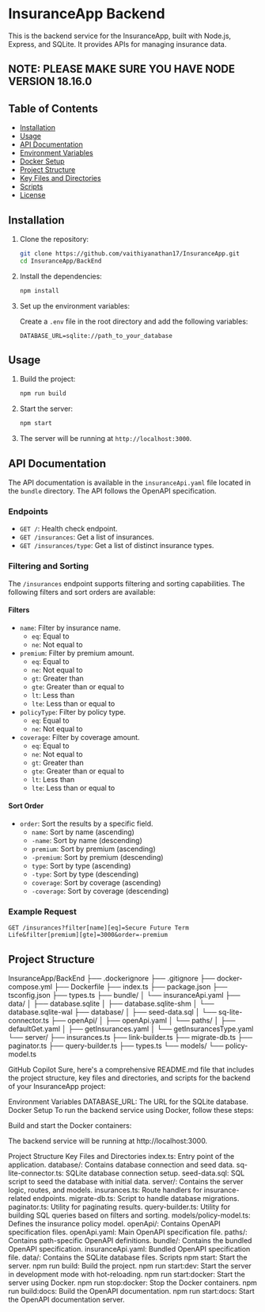 # InsuranceApp Backend

This is the backend service for the InsuranceApp, built with Node.js, Express, and SQLite. It provides APIs for managing insurance data.

## NOTE: PLEASE MAKE SURE YOU HAVE NODE VERSION 18.16.0

## Table of Contents

- [Installation](#installation)
- [Usage](#usage)
- [API Documentation](#api-documentation)
- [Environment Variables](#environment-variables)
- [Docker Setup](#docker-setup)
- [Project Structure](#project-structure)
- [Key Files and Directories](#key-files-and-directories)
- [Scripts](#scripts)
- [License](#license)

## Installation

1. Clone the repository:

    ```bash
    git clone https://github.com/vaithiyanathan17/InsuranceApp.git
    cd InsuranceApp/BackEnd
    ```

2. Install the dependencies:

    ```bash
    npm install
    ```

3. Set up the environment variables:

    Create a `.env` file in the root directory and add the following variables:

    ```env
    DATABASE_URL=sqlite://path_to_your_database
    ```

## Usage

1. Build the project:

    ```bash
    npm run build
    ```

2. Start the server:

    ```bash
    npm start
    ```

3. The server will be running at `http://localhost:3000`.

## API Documentation

The API documentation is available in the `insuranceApi.yaml` file located in the `bundle` directory. The API follows the OpenAPI specification.

### Endpoints

- `GET /`: Health check endpoint.
- `GET /insurances`: Get a list of insurances.
- `GET /insurances/type`: Get a list of distinct insurance types.

### Filtering and Sorting

The `/insurances` endpoint supports filtering and sorting capabilities. The following filters and sort orders are available:

#### Filters

- `name`: Filter by insurance name.
  - `eq`: Equal to
  - `ne`: Not equal to
- `premium`: Filter by premium amount.
  - `eq`: Equal to
  - `ne`: Not equal to
  - `gt`: Greater than
  - `gte`: Greater than or equal to
  - `lt`: Less than
  - `lte`: Less than or equal to
- `policyType`: Filter by policy type.
  - `eq`: Equal to
  - `ne`: Not equal to
- `coverage`: Filter by coverage amount.
  - `eq`: Equal to
  - `ne`: Not equal to
  - `gt`: Greater than
  - `gte`: Greater than or equal to
  - `lt`: Less than
  - `lte`: Less than or equal to

#### Sort Order

- `order`: Sort the results by a specific field.
  - `name`: Sort by name (ascending)
  - `-name`: Sort by name (descending)
  - `premium`: Sort by premium (ascending)
  - `-premium`: Sort by premium (descending)
  - `type`: Sort by type (ascending)
  - `-type`: Sort by type (descending)
  - `coverage`: Sort by coverage (ascending)
  - `-coverage`: Sort by coverage (descending)

### Example Request

```http
GET /insurances?filter[name][eq]=Secure Future Term Life&filter[premium][gte]=3000&order=-premium
```

## Project Structure

InsuranceApp/BackEnd
├── .dockerignore
├── .gitignore
├── docker-compose.yml
├── Dockerfile
├── index.ts
├── package.json
├── tsconfig.json
├── types.ts
├── bundle/
│   └── insuranceApi.yaml
├── data/
│   ├── database.sqlite
│   ├── database.sqlite-shm
│   └── database.sqlite-wal
├── database/
│   ├── seed-data.sql
│   └── sq-lite-connector.ts
├── openApi/
│   ├── openApi.yaml
│   └── paths/
│       ├── defaultGet.yaml
│       ├── getInsurances.yaml
│       └── getInsurancesType.yaml
└── server/
    ├── insurances.ts
    ├── link-builder.ts
    ├── migrate-db.ts
    ├── paginator.ts
    ├── query-builder.ts
    ├── types.ts
    └── models/
        └── policy-model.ts




GitHub Copilot
Sure, here's a comprehensive README.md file that includes the project structure, key files and directories, and scripts for the backend of your InsuranceApp project:

Environment Variables
DATABASE_URL: The URL for the SQLite database.
Docker Setup
To run the backend service using Docker, follow these steps:

Build and start the Docker containers:

The backend service will be running at http://localhost:3000.

Project Structure
Key Files and Directories
index.ts: Entry point of the application.
database/: Contains database connection and seed data.
sq-lite-connector.ts: SQLite database connection setup.
seed-data.sql: SQL script to seed the database with initial data.
server/: Contains the server logic, routes, and models.
insurances.ts: Route handlers for insurance-related endpoints.
migrate-db.ts: Script to handle database migrations.
paginator.ts: Utility for paginating results.
query-builder.ts: Utility for building SQL queries based on filters and sorting.
models/policy-model.ts: Defines the insurance policy model.
openApi/: Contains OpenAPI specification files.
openApi.yaml: Main OpenAPI specification file.
paths/: Contains path-specific OpenAPI definitions.
bundle/: Contains the bundled OpenAPI specification.
insuranceApi.yaml: Bundled OpenAPI specification file.
data/: Contains the SQLite database files.
Scripts
npm start: Start the server.
npm run build: Build the project.
npm run start:dev: Start the server in development mode with hot-reloading.
npm run start:docker: Start the server using Docker.
npm run stop:docker: Stop the Docker containers.
npm run build:docs: Build the OpenAPI documentation.
npm run start:docs: Start the OpenAPI documentation server.